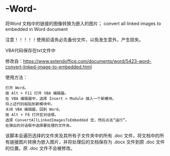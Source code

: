 # -Word-
将Word 文档中的链接的图像转换为嵌入的图片；
convert all linked images to embedded in Word document

注意！！！！！使用前请务必先备份文件，以免发生意外，产生损失。

VBA代码保存在txt文件中

修改自：https://www.extendoffice.com/documents/word/5423-word-convert-linked-image-to-embedded.html

使用方法：

    打开 Word。
    按 Alt + F11 打开 VBA 编辑器。
    在 VBA 编辑器中，选择 Insert > Module 插入一个新模块。
    将上述代码粘贴到新模块中。
    关闭 VBA 编辑器，回到 Word。
    按 Alt + F8 打开宏对话框。
    选择 ConvertAllLinkedImagesToEmbedded 宏，然后点击“运行”。
    在弹出的对话框中选择要处理的文件夹。

该脚本会遍历选择的文件夹及其所有子文件夹中的所有 .doc 文件，将文档中的所有链接图片转换为嵌入图片，并将处理后的文档保存为 .docx 文件到原 .doc 文件的位置。原 .doc 文件不会被修改。
